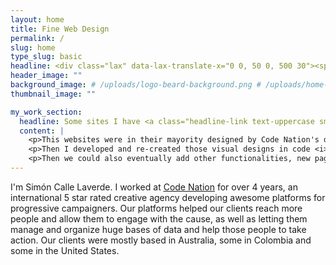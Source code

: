 ```yaml
---
layout: home
title: Fine Web Design
permalink: /
slug: home
type_slug: basic
headline: <div class="lax" data-lax-translate-x="0 0, 50 0, 500 30"><span class="letter-1">H</span><span class="letter-2">e</span><span class="letter-3">l</span><span class="letter-4">l</span><span class="letter-5">o</span><span class="letter-6">!</span></div><div class="lax" data-lax-translate-x="0 0, 50 0, 500 -30"><span class="letter-7">I</span> <span class="letter-8">a</span><span class="letter-9">m</span></div><div class="lax" data-lax-translate-x="0 0, 50 0, 500 30"><span class="letter-10">S</span><span class="letter-11">i</span><span class="letter-12">m</span><span class="letter-13">o</span><span class="letter-14">n</span></div>
header_image: ""
background_image: # /uploads/logo-beard-background.png # /uploads/home-header.jpg
thumbnail_image: ""

my_work_section:
  headline: Some sites I have <a class="headline-link text-uppercase smoothScroll" href="#content_development"><span>developed</span></a> through the past five years
  content: |
    <p>This websites were in their mayority designed by Code Nation's designers for client's approval and to be able to then continue to development phase with a full concept, an approved full design with all the required and asked features visible as wireframes created mostly in <i>Photoshop</i>, <i>Illustrator</i> or <i>Adobe XD</i>, very close to the final product as a visual PDF (but this designs aren't a website, just yet...), and so nothing slips through the cracks later. Also avoiding unexpected results at the end in terms of design or the UX concept, so everything is clear from start before beginning the actual website development. Final images and content is normally added by the clients.</p>
    <p>Then I developed and re-created those visual designs in code <i>(using: HTML</i>, <i>SCSS</i>, <i>Liquid</i> and <i>Javascript)</i> as a full dynamic website template following those designs as a guide. Starting sometimes with Bootstrap, sometimes with Slides or some with NationBuilder templates, our mayor skill was to completelly transform and customize those templates which at the end won't resemble the original, but more the new designs. I re-designed the whole website in code including every colour, corner, section and every single page making them also dynamic with Nation Builder's backend in some cases, in some others using Forestry.io, adding then finally sometimes the real content and others placeholder content and images as the client will be able and documented on how to upload everything and manage its site.</p>
    <p>Then we could also eventually add other functionalities, new pages, some in-development design changes or tweaks to the theme, creating new sections or anything coming from our client's feedback during the years and this could have been done by any one in the team.</p>
---
```


I'm Simón Calle Laverde. I worked at <a class="text-codenation" href="www.codenation.com"><u>Code Nation</u></a> for over 4 years, an international 5 star rated creative agency developing awesome platforms for progressive campaigners. Our platforms helped our clients reach more people and allow them to engage with the cause, as well as letting them manage and organize huge bases of data and help those people to take action. Our clients were mostly based in Australia, some in Colombia and some in the United States.